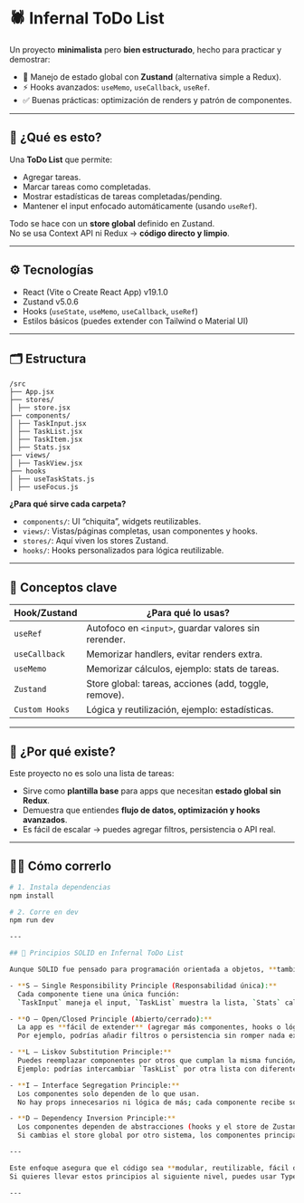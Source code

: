 # 🕷️ Infernal ToDo List

Un proyecto **minimalista** pero **bien estructurado**, hecho para practicar y demostrar:
- 🧩 Manejo de estado global con **Zustand** (alternativa simple a Redux).
- ⚡ Hooks avanzados: `useMemo`, `useCallback`, `useRef`.
- ✅ Buenas prácticas: optimización de renders y patrón de componentes.

---

## 🚀 **¿Qué es esto?**

Una **ToDo List** que permite:
- Agregar tareas.
- Marcar tareas como completadas.
- Mostrar estadísticas de tareas completadas/pending.
- Mantener el input enfocado automáticamente (usando `useRef`).

Todo se hace con un **store global** definido en Zustand.  
No se usa Context API ni Redux → **código directo y limpio**.

---

## ⚙️ **Tecnologías**

- React (Vite o Create React App) v19.1.0
- Zustand v5.0.6
- Hooks (`useState`, `useMemo`, `useCallback`, `useRef`)
- Estilos básicos (puedes extender con Tailwind o Material UI)

---

## 🗂️ **Estructura**
```
/src
├── App.jsx
├── stores/
│ ├── store.jsx
├── components/
│ ├── TaskInput.jsx
│ ├── TaskList.jsx
│ ├── TaskItem.jsx
│ ├── Stats.jsx
├── views/
│ ├── TaskView.jsx
├── hooks
│ ├── useTaskStats.js
│ ├── useFocus.js

```
**¿Para qué sirve cada carpeta?**
- `components/`: UI “chiquita”, widgets reutilizables.
- `views/`: Vistas/páginas completas, usan componentes y hooks.
- `stores/`: Aquí viven los stores Zustand.
- `hooks/`: Hooks personalizados para lógica reutilizable.
---

## 🔑 **Conceptos clave**

| Hook/Zustand | ¿Para qué lo usas? |
|--------------|--------------------|
| `useRef`     | Autofoco en `<input>`, guardar valores sin rerender. |
| `useCallback`| Memorizar handlers, evitar renders extra. |
| `useMemo`    | Memorizar cálculos, ejemplo: stats de tareas. |
| `Zustand`    | Store global: tareas, acciones (add, toggle, remove). |
| `Custom Hooks` | Lógica y reutilización, ejemplo: estadísticas. |

---

## 📌 **¿Por qué existe?**

Este proyecto no es solo una lista de tareas:
- Sirve como **plantilla base** para apps que necesitan **estado global sin Redux**.
- Demuestra que entiendes **flujo de datos, optimización y hooks avanzados**.
- Es fácil de escalar → puedes agregar filtros, persistencia o API real.

---

## 🧙‍♂️ **Cómo correrlo**

```bash
# 1. Instala dependencias
npm install

# 2. Corre en dev
npm run dev

---

## 🦾 Principios SOLID en Infernal ToDo List

Aunque SOLID fue pensado para programación orientada a objetos, **también puede aplicarse al desarrollo con React y hooks**. Así los abordamos en este proyecto:

- **S — Single Responsibility Principle (Responsabilidad única):**  
  Cada componente tiene una única función:  
  `TaskInput` maneja el input, `TaskList` muestra la lista, `Stats` calcula y muestra estadísticas, `TaskView` solo compone vistas.

- **O — Open/Closed Principle (Abierto/cerrado):**  
  La app es **fácil de extender** (agregar más componentes, hooks o lógica), sin modificar el código base.  
  Por ejemplo, podrías añadir filtros o persistencia sin romper nada existente.

- **L — Liskov Substitution Principle:**  
  Puedes reemplazar componentes por otros que cumplan la misma función/salida, y el sistema sigue funcionando igual.  
  Ejemplo: podrías intercambiar `TaskList` por otra lista con diferente UI sin afectar el resto.

- **I — Interface Segregation Principle:**  
  Los componentes solo dependen de lo que usan.  
  No hay props innecesarios ni lógica de más; cada componente recibe solo lo necesario o consume el store directo.

- **D — Dependency Inversion Principle:**  
  Los componentes dependen de abstracciones (hooks y el store de Zustand), no de implementaciones directas.  
  Si cambias el store global por otro sistema, los componentes principales apenas necesitan cambios.

---

Este enfoque asegura que el código sea **modular, reutilizable, fácil de escalar y mantener**.  
Si quieres llevar estos principios al siguiente nivel, puedes usar TypeScript, testing o dividir en módulos/features aún más pequeños.

---

